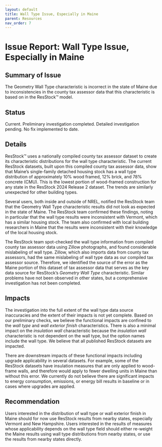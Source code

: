 ```yaml
---
layout: default
title: Wall Type Issue, Especially in Maine
parent: Resources
nav_order: 7
---
```


# Issue Report: Wall Type Issue, Especially in Maine
## Summary of Issue
The Geometry Wall Type characteristic is incorrect in the state of Maine due to inconsistencies in the county tax assessor data that this characteristic is based on in the ResStock™ model.

## Status
Current. Preliminary investigation completed. Detailed investigation pending. No fix implemented to date.

## Details
ResStock™ uses a nationally compiled county tax assessor dataset to create its characteristic distributions for the wall type characteristic. The current ResStock datasets, built upon this compiled county tax assessor data, show that Maine’s single-family detached housing stock has a wall type distribution of approximately 10% wood framed, 12% brick, and 78% concrete (CMU). This is the lowest portion of wood-framed construction for any state in the ResStock 2024 Release 2 dataset. The trends are similarly unexpected for other building types.

Several users, both inside and outside of NREL, notified the ResStock team that the Geometry Wall Type characteristic results did not look as expected in the state of Maine. The ResStock team confirmed these findings, noting in particular that the wall type results were inconsistent with Vermont, which has a similar housing stock. The team also confirmed with local building researchers in Maine that the results were inconsistent with their knowledge of the local housing stock.

The ResStock team spot-checked the wall type information from compiled county tax assessor data using Zillow photographs, and found considerable mislabeling of wall type. Zillow, which also imports data from county tax assessors, had the same mislabeling of wall type data as our compiled tax assessor source. Therefore, we identified the source of the error as the Maine portion of this dataset of tax assessor data that serves as the key data source for ResStock’s *Geometry Wall Type* characteristic. Similar problems have not been observed in other states, but a comprehensive investigation has not been completed.

## Impacts
The investigation into the full extent of the wall type data source inaccuracies and the extent of their impacts is not yet complete. Based on our preliminary checks, we believe the functional impacts are confined to the *wall type* and *wall exterior finish* characteristics. There is also a minimal impact on the *insulation wall* characteristic because the *insulation wall* characteristic is not dependent on the wall type, but the option names include the wall type. We believe that all published ResStock datasets are impacted.

There are downstream impacts of these functional impacts including upgrade applicability in several datasets. For example, some of the ResStock datasets have insulation measures that are only applied to wood-frame walls, and therefore would apply to fewer dwelling units in Maine than without this error. We currently do not believe there are significant impacts to energy consumption, emissions, or energy bill results in baseline or in cases where upgrades are applied.

## Recommendation
Users interested in the distribution of wall type or wall exterior finish in Maine should for now use ResStock results from nearby states, especially Vermont and New Hampshire. Users interested in the results of measures whose applicability depends on the wall type field should either re-weight the Maine results using wall type distributions from nearby states, or use the results from nearby states directly.